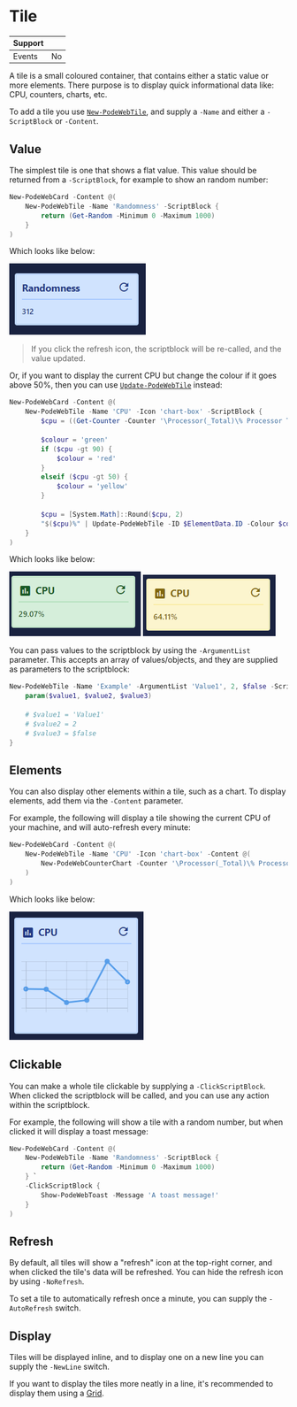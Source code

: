 # Tile

| Support |     |
| ------- | --- |
| Events  | No  |

A tile is a small coloured container, that contains either a static value or more elements. There purpose is to display quick informational data like: CPU, counters, charts, etc.

To add a tile you use [`New-PodeWebTile`](../../../Functions/Elements/New-PodeWebTile), and supply a `-Name` and either a `-ScriptBlock` or `-Content`.

## Value

The simplest tile is one that shows a flat value. This value should be returned from a `-ScriptBlock`, for example to show an random number:

```powershell
New-PodeWebCard -Content @(
    New-PodeWebTile -Name 'Randomness' -ScriptBlock {
        return (Get-Random -Minimum 0 -Maximum 1000)
    }
)
```

Which looks like below:

![tile_random](../../../images/tile_random.png)

> If you click the refresh icon, the scriptblock will be re-called, and the value updated.

Or, if you want to display the current CPU but change the colour if it goes above 50%, then you can use [`Update-PodeWebTile`](../../../Functions/Actions/Update-PodeWebTile) instead:

```powershell
New-PodeWebCard -Content @(
    New-PodeWebTile -Name 'CPU' -Icon 'chart-box' -ScriptBlock {
        $cpu = ((Get-Counter -Counter '\Processor(_Total)\% Processor Time' -SampleInterval 1 -MaxSamples 2).CounterSamples.CookedValue | Measure-Object -Average).Average

        $colour = 'green'
        if ($cpu -gt 90) {
            $colour = 'red'
        }
        elseif ($cpu -gt 50) {
            $colour = 'yellow'
        }

        $cpu = [System.Math]::Round($cpu, 2)
        "$($cpu)%" | Update-PodeWebTile -ID $ElementData.ID -Colour $colour
    }
)
```

Which looks like below:

![tile_cpu_ok](../../../images/tile_cpu_ok.png)
![tile_cpu_warn](../../../images/tile_cpu_warn.png)

You can pass values to the scriptblock by using the `-ArgumentList` parameter. This accepts an array of values/objects, and they are supplied as parameters to the scriptblock:

```powershell
New-PodeWebTile -Name 'Example' -ArgumentList 'Value1', 2, $false -ScriptBlock {
    param($value1, $value2, $value3)

    # $value1 = 'Value1'
    # $value2 = 2
    # $value3 = $false
}
```

## Elements

You can also display other elements within a tile, such as a chart. To display elements, add them via the `-Content` parameter.

For example, the following will display a tile showing the current CPU of your machine, and will auto-refresh every minute:

```powershell
New-PodeWebCard -Content @(
    New-PodeWebTile -Name 'CPU' -Icon 'chart-box' -Content @(
        New-PodeWebCounterChart -Counter '\Processor(_Total)\% Processor Time' -MaxItems 10
    )
)
```

Which looks like below:

![tile_chart](../../../images/tile_chart.png)

## Clickable

You can make a whole tile clickable by supplying a `-ClickScriptBlock`. When clicked the scriptblock will be called, and you can use any action within the scriptblock.

For example, the following will show a tile with a random number, but when clicked it will display a toast message:

```powershell
New-PodeWebCard -Content @(
    New-PodeWebTile -Name 'Randomness' -ScriptBlock {
        return (Get-Random -Minimum 0 -Maximum 1000)
    } `
    -ClickScriptBlock {
        Show-PodeWebToast -Message 'A toast message!'
    }
)
```

## Refresh

By default, all tiles will show a "refresh" icon at the top-right corner, and when clicked the tile's data will be refreshed. You can hide the refresh icon by using `-NoRefresh`.

To set a tile to automatically refresh once a minute, you can supply the `-AutoRefresh` switch.

## Display

Tiles will be displayed inline, and to display one on a new line you can supply the `-NewLine` switch.

If you want to display the tiles more neatly in a line, it's recommended to display them using a [Grid](../../Elements/Grid).

